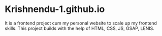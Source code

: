 # Krishnendu-1.github.io
It is a frontend project cum my personal website to scale up my frontend skills. This project builds with the help of HTML, CSS, JS, GSAP, LENIS.
